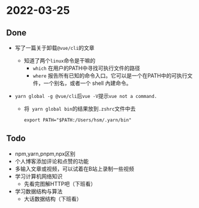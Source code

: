 # 2022-03-25 

## Done

- 写了一篇关于卸载`@vue/cli`的文章

  - 知道了两个`linux`命令是干嘛的
    - `which` 在用户的PATH中寻找可执行文件的路径
    - `where` 报告所有已知的命令入口。它可以是一个在PATH中的可执行文件，一个别名，或者一个 shell 內建命令。

- `yarn global -g @vue/cli`后`vue -V`提示`vue not a command.`

  - 将` yarn global bin`的结果放到`.zshrc`文件中去

    ```shell
    export PATH="$PATH:/Users/hsm/.yarn/bin"
    ```


## Todo

- npm,yarn,pnpm,npx区别
- 个人博客添加评论和点赞的功能
- 多输入文章或视频，可以试着在B站上录制一些视频
- 学习计算机网络知识
  - 先看完图解HTTP吧（下班看）
- 学习数据结构与算法
  - 大话数据结构（下班看）